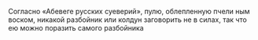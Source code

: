 
Согласно «Абевеге русских суеверий», пулю, облепленную пчели­ ным воском, никакой разбойник или колдун заговорить не в силах, так что ею можно поразить самого разбойника